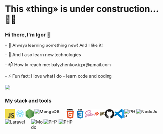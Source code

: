 <h1>This «thing» is under construction... 👨‍🎨</h1>

### Hi there, I'm Igor 👋

<p align="left">
      - 🔭 Always learning something new! And I like it!
</p>
<p align="left">- 🌱 And I also learn new technologies </p>
<p align="left">- 📫 How to reach me:  bulyzhenkov.igor@gmail.com </p>
<p align="left">- ⚡ Fun fact: I love what I do - learn code and coding </p>

![](https://github-profile-summary-cards.vercel.app/api/cards/profile-details?username=IgorBulyzhenkov&theme=nord_bright)

### My stack and tools

<img align="left" alt="JavaScript" width="32px" src="https://raw.githubusercontent.com/github/explore/80688e429a7d4ef2fca1e82350fe8e3517d3494d/topics/javascript/javascript.png" />

<img align="left" alt="React" width="32px" src="https://raw.githubusercontent.com/github/explore/80688e429a7d4ef2fca1e82350fe8e3517d3494d/topics/react/react.png" />

<img align="left" alt="Node.js" width="32px" src="https://raw.githubusercontent.com/github/explore/80688e429a7d4ef2fca1e82350fe8e3517d3494d/topics/nodejs/nodejs.png" />

<img align="left" alt="MongoDB" width="100px" src="https://upload.wikimedia.org/wikipedia/commons/thumb/9/93/MongoDB_Logo.svg/2560px-MongoDB_Logo.svg.png" />

<img align="left" alt="HTML5" width="32px" src="https://raw.githubusercontent.com/github/explore/80688e429a7d4ef2fca1e82350fe8e3517d3494d/topics/html/html.png" />

<img align="left" alt="CSS3" width="32px" src="https://raw.githubusercontent.com/github/explore/80688e429a7d4ef2fca1e82350fe8e3517d3494d/topics/css/css.png" />

<img align="left" alt="Sass" width="32px" src="https://raw.githubusercontent.com/github/explore/80688e429a7d4ef2fca1e82350fe8e3517d3494d/topics/sass/sass.png" />

<img align="left" alt="Git" width="32px" src="https://raw.githubusercontent.com/github/explore/80688e429a7d4ef2fca1e82350fe8e3517d3494d/topics/git/git.png" />

<img align="left" alt="GitHub" width="32px" src="https://raw.githubusercontent.com/github/explore/78df643247d429f6cc873026c0622819ad797942/topics/github/github.png" />

<img align="left" alt="Visual Studio Code" width="32px" src="https://raw.githubusercontent.com/github/explore/80688e429a7d4ef2fca1e82350fe8e3517d3494d/topics/visual-studio-code/visual-studio-code.png" />

<img alt="NodeJs" width="32px" src="https://icon-library.com/images/node-js-icon/node-js-icon-8.jpg" />

<img align="left" alt="PHP" width="40px" src="https://e7.pngegg.com/pngimages/809/483/png-clipart-php-php-thumbnail.png" />

<img align="left" alt="Laravel" src="https://raw.githubusercontent.com/laravel/art/master/logo-lockup/5%20SVG/2%20CMYK/1%20Full%20Color/laravel-logolockup-cmyk-red.svg" width="85px">

<img align="left" alt="Modx" width="40px" src="https://lh5.googleusercontent.com/proxy/xqo8H8y2zzkXCedEUqtDpLV3Rqdptx6wa3krZr__McQq6dWg_a0uhoGDj_H1StV4uqR1ef-HkDO2Yq00XJg9Wbs9nAbObT_6I-1BvXpGkyRacrSrByP7IKB_ldReKF9j-7BLJ9fsa0tKrddqmsI-6t0Cuyg" />

<img align="left" alt="PHP" width="50px" src="https://upload.wikimedia.org/wikipedia/ru/d/d3/Mysql.png" />

<img align="left" alt="PHP" width="45px" src="https://encrypted-tbn0.gstatic.com/images?q=tbn:ANd9GcTjrd3MDDeHHZLegxdMx8xwJj2ipxfmX4j764NvveGUGA&s" />

